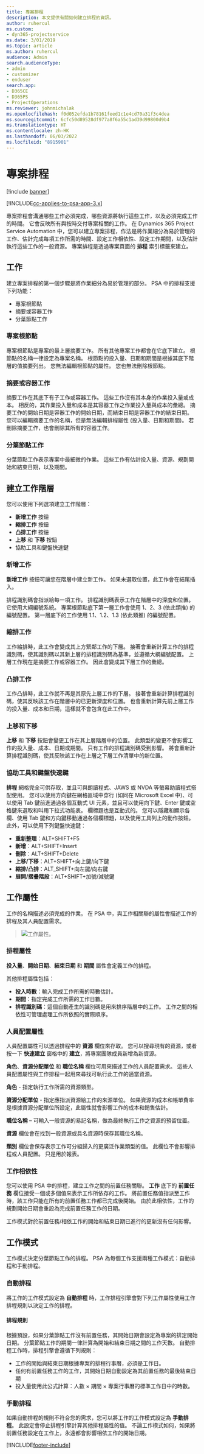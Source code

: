 ```yaml
---
title: 專案排程
description: 本文提供有關如何建立排程的資訊。
author: ruhercul
ms.custom:
- dyn365-projectservice
ms.date: 3/01/2019
ms.topic: article
ms.author: ruhercul
audience: Admin
search.audienceType:
- admin
- customizer
- enduser
search.app:
- D365CE
- D365PS
- ProjectOperations
ms.reviewer: johnmichalak
ms.openlocfilehash: f0d052efda1b78161feed1c1e4cd70a31f3c4dea
ms.sourcegitcommit: 6cfc50d89528df977a8f6a55c1ad39d99800d9b4
ms.translationtype: HT
ms.contentlocale: zh-HK
ms.lasthandoff: 06/03/2022
ms.locfileid: "8915901"
---
```

# <a name="project-schedules"></a>專案排程 

[!include [banner](../includes/psa-now-project-operations.md)]

[!INCLUDE[cc-applies-to-psa-app-3.x](../includes/cc-applies-to-psa-app-3x.md)]

專案排程會溝通哪些工作必須完成，哪些資源將執行這些工作，以及必須完成工作的時間。 它會反映所有與按時交付專案相關的工作。 在 Dynamics 365 Project Service Automation 中，您可以建立專案排程，作法是將作業細分為易於管理的工作、估計完成每項工作所需的時間、設定工作相依性、設定工作期間，以及估計執行這些工作的一般資源。 專案排程是透過專案頁面的 **排程** 索引標籤來建立。
 
## <a name="tasks"></a>工作

建立專案排程的第一個步驟是將作業細分為易於管理的部分。 PSA 中的排程支援下列功能：

- 專案根節點
- 摘要或容器工作
- 分葉節點工作

### <a name="project-root-node"></a>專案根節點

專案根節點是專案的最上層摘要工作。 所有其他專案工作都會在它底下建立。 根節點的名稱一律設定為專案名稱。 根節點的投入量、日期和期間是根據其底下階層的值摘要列出。 您無法編輯根節點的屬性。 您也無法刪除根節點。

### <a name="summary-or-container-tasks"></a>摘要或容器工作 

摘要工作在其底下有子工作或容器工作。 這些工作沒有其本身的作業投入量或成本。 相反的，其作業投入量和成本是其容器工作之作業投入量與成本的彙總。 摘要工作的開始日期是容器工作的開始日期，而結束日期是容器工作的結束日期。 您可以編輯摘要工作的名稱，但是無法編輯排程屬性 (投入量、日期和期間)。 若刪除摘要工作，也會刪除其所有的容器工作。

### <a name="leaf-node-tasks"></a>分葉節點工作

分葉節點工作表示專案中最細微的作業。 這些工作有估計投入量、資源、規劃開始和結束日期，以及期間。
 
## <a name="creating-a-task-hierarchy"></a>建立工作階層

您可以使用下列選項建立工作階層：

- **新增工作** 按鈕
- **縮排工作** 按鈕
- **凸排工作** 按鈕
- **上移** 和 **下移** 按鈕
- 協助工具和鍵盤快速鍵

### <a name="add-task"></a>新增工作

**新增工作** 按鈕可讓您在階層中建立新工作。 如果未選取位置，此工作會在結尾插入。 

排程識別碼會指派給每一項工作。 排程識別碼表示工作在階層中的深度和位置。 它使用大綱編號系統。 專案根節點底下第一層工作會使用 1、2、3 (依此類推) 的編號配置。 第一層底下的工作使用 1.1、1.2、1.3 (依此類推) 的編號配置。

### <a name="indent-task"></a>縮排工作

工作縮排時，此工作會變成其上方緊鄰工作的下層。 接著會重新計算工作的排程識別碼，使其識別碼以其新上層的排程識別碼為基準，並遵循大綱編號配置。 上層工作現在是摘要工作或容器工作。 因此會變成其下層工作的彙總。

### <a name="outdent-task"></a>凸排工作 

工作凸排時，此工作就不再是其原先上層工作的下層。 接著會重新計算排程識別碼，使其反映該工作在階層中的已更新深度和位置。 也會重新計算先前上層工作的投入量、成本和日期，這樣就不會包含在此工作中。

### <a name="move-up-and-move-down"></a>上移和下移 

**上移** 和 **下移** 按鈕會變更工作在其上層階層中的位置。 此類型的變更不會影響工作的投入量、成本、日期或期間。 只有工作的排程識別碼受到影響。 將會重新計算排程識別碼，使其反映該工作在上層之下層工作清單中的新位置。

### <a name="accessibility-and-keyboard-shortcuts"></a>協助工具和鍵盤快速鍵

**排程** 網格完全可供存取，並且可與朗讀程式、JAWS 或 NVDA 等螢幕助讀程式搭配使用。 您可以使用方向鍵在網格區域中穿行 (如同在 Microsoft Excel 中)、可以使用 Tab 鍵前進通過各個互動式 UI 元素，並且可以使用向下鍵、Enter 鍵或空格鍵來選取和叫用下拉式功能表。 欄標題也是互動式的。 您可以隱藏和顯示各欄、使用 Tab 鍵和方向鍵移動通過各個欄標題，以及使用工具列上的動作按鈕。 此外，可以使用下列鍵盤快速鍵：

- **重新整理**：ALT+SHIFT+F5
- **新增**：ALT+SHIFT+Insert
- **刪除**：ALT+SHIFT+Delete
- **上移/下移**：ALT+SHIFT+向上鍵/向下鍵
- **縮排/凸排**：ALT_SHIFT+向左鍵/向右鍵
- **展開/摺疊階段**：ALT+SHIFT+加號/減號鍵

## <a name="task-attributes"></a>工作屬性

工作的名稱描述必須完成的作業。 在 PSA 中，與工作相關聯的屬性會描述工作的排程及其人員配置需求。

> ![工作屬性。](media/project-2.png)
 
### <a name="schedule-attributes"></a>排程屬性

**投入量**、**開始日期**、**結束日期** 和 **期間** 屬性會定義工作的排程。

其他排程屬性包括：

- **投入時數**：輸入完成工作所需的時數估計。 
- **期間**：指定完成工作所需的工作日數。
- **排程識別碼**：這個自動產生的識別碼是用來排序階層中的工作。 工作之間的相依性可管理處理工作所依照的實際順序。
 
### <a name="staffing-attributes"></a>人員配置屬性

人員配置屬性可以透過排程中的 **資源** 欄位來存取。 您可以搜尋現有的資源，或者按一下 **快速建立** 窗格中的 **建立**，將專案團隊成員新增為新資源。

**角色**、**資源分配單位** 和 **職位名稱** 欄位可用來描述工作的人員配置需求。 這些人員配置屬性與工作排程一起用來尋找可執行此工作的適當資源。

**角色** - 指定執行工作所需的資源類型。

**資源分配單位** - 指定應指派資源給工作的來源單位。 如果資源的成本和帳單費率是根據資源分配單位所設定，此屬性就會影響工作的成本和銷售估計。

**職位名稱** – 可輸入一般資源的易記名稱，做為最終執行工作之資源的預留位置。

**資源** 欄位會在找到一般資源或具名資源時保存其職位名稱。

**類別** 欄位會保存表示工作可分組歸入的更廣泛作業類型的值。 此欄位不會影響排程或人員配置。 只是用於報表。

### <a name="task-dependencies"></a>工作相依性 

您可以使用 PSA 中的排程，建立工作之間的前置任務關聯。 **工作** 底下的 **前置任務** 欄位接受一個或多個值來表示工作所依存的工作。 將前置任務值指派至工作時，該工作只能在所有的前置任務工作都已完成後開始。 由於此相依性，工作的規劃開始日期會重設為完成前置任務工作的日期。

工作模式對於前置任務/相依工作的開始和結束日期已進行的更新沒有任何影響。

## <a name="task-mode"></a>工作模式 

工作模式決定分葉節點工作的排程。 PSA 為每個工作支援兩種工作模式：自動排程和手動排程。

### <a name="auto-scheduling"></a>自動排程 
 
將工作的工作模式設定為 **自動排程** 時，工作排程引擎會對下列工作屬性使用工作排程規則以決定工作的排程。

#### <a name="scheduling-rules"></a>排程規則

根據預設，如果分葉節點工作沒有前置任務，其開始日期會設定為專案的排定開始日期。 分葉節點工作的期間一律計算為開始和結束日期之間的工作天數。 自動排程工作時，排程引擎會遵循下列規則：

- 工作的開始與結束日期根據專案的排程行事曆，必須是工作日。 
- 任何有前置任務工作的工作，其開始日期自動設定為其前置任務的最後結束日期
- 投入量使用此公式計算：人數 × 期間 × 專案行事曆的標準工作日中的時數。

### <a name="manual-scheduling"></a>手動排程

如果自動排程的規則不符合您的需求，您可以將工作的工作模式設定為 **手動排程**。 此設定會停止排程引擎計算其他排程屬性的值。 不論工作模式如何，如果將前置任務設定在工作上，永遠都會影響相依工作的開始日期。


[!INCLUDE[footer-include](../includes/footer-banner.md)]
